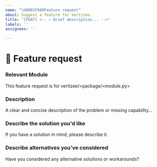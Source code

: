 ```yaml
---
name: "\U0001F680Feature request"
about: Suggest a feature for Vertizee.
title: "[FEAT] <-- ✍️ Brief description... -->"
labels: ''
assignees: ''

---
```


<!--🔅🔅🔅🔅🔅🔅🔅🔅🔅🔅🔅🔅🔅🔅🔅🔅🔅🔅🔅🔅🔅🔅🔅🔅🔅🔅🔅🔅🔅🔅🔅
Hi there! 😄 

To expedite issue processing please search open and closed issues before submitting a new one.
Existing issues often contain information about workarounds, resolution, or progress updates.
🔅🔅🔅🔅🔅🔅🔅🔅🔅🔅🔅🔅🔅🔅🔅🔅🔅🔅🔅🔅🔅🔅🔅🔅🔅🔅🔅🔅🔅🔅🔅🔅🔅-->

# 🚀 Feature request

### Relevant Module
<!-- Can you pin-point one or more vertizee/* modules the are relevant for this feature request? -->
<!-- ✍️edit: -->
This feature request is for vertizee/<package/<module.py>


### Description
<!-- ✍️-->
A clear and concise description of the problem or missing capability...


### Describe the solution you'd like
<!-- ✍️-->
If you have a solution in mind, please describe it.


### Describe alternatives you've considered
<!-- ✍️-->
Have you considered any alternative solutions or workarounds?
